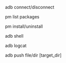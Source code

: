 adb connect/disconnect

pm list packages   

pm install/uninstall   

adb shell    

adb logcat    

adb push file/dir [target_dir]   


